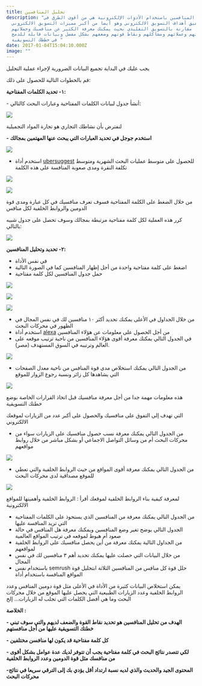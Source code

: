 ```yaml
---
title: تحليل المنافسين
description: "تحليل المنافسين باستخدام الأدوات الإلكترونية هي من أقوى الطرق في
  تحقيق أهداف التسويق الالكتروني وهو أيضا من أكبر مميزات التسويق الالكتروني
  مقارنة بالتسويق التقليدي بحيث يمكنك معرفة الكثير عن منافسيك وحملاتهم
  واعلاناتهم وعملائهم ومشاكلهم ونقاط قوتهم وضعفهم بشكل مفصل وبيانات قابلة للدمج
  في خططك التسويقية "
date: 2017-01-04T15:04:10.000Z
image: ""
---
```

يجب عليك في البداية تجميع البيانات الضرورية لإجراء عملية التحليل

قم بالخطوات التالية للحصول على ذلك:

**١- تحديد الكلمات المفتاحية:**

\- أنشأ جدول لبيانات الكلمات المفتاحية وعبارات البحث كالتالي:

![](img/snip20200501_2.png)

لنفترض بأن نشاطك التجاري هو تجارة المواد التجميلية

**\- استخدم جوجل في تحديد العبارات التي يبحث عنها المهتمين بمجالك**

![](img/image1.png)

* استخدم أداة [ubersuggest](https://app.neilpatel.com/en/ubersuggest) للحصول على متوسط عمليات البحث الشهرية ومتوسط تكلفة النقرة ومدى صعوبة المنافسة على هذه الكلمة

![](img/image2.png)



![](img/snip20200602_7.png)



من خلال الضغط على الكلمة المفتاحية فسوف تعرف منافسيك في كل عبارة ومدى قوة الدومين والروابط الخلفية لكل منافس



كرر هذه العملية لكل كلمة مفتاحية مرتبطة بمجالك وسوف تحصل على جدول شبيه بالتالي:

![](https://lh4.googleusercontent.com/g1SQPEn-4xlStox6iv8QbvZMqLysc0L3OKM77NrQPwPLkcJNkUGGajUXEHQqa_lQo0zz9guSIiHVUvNwYVYv2Ae_3zPVNQTnJCjCusTivMdr8j1qifjAZgtyF1CxGg)

**٢- تحديد وتحليل المنافسين:**

* في نفس الأداة
* اضغط على كلمة مفتاحية واحدة من أجل إظهار المنافسين كما في الصورة التالية
* حمل جدول المنافسين لكل كلمة مفتاحية

![](https://lh6.googleusercontent.com/iaK_HOLOsOSdvh_WA6YbDzvzJoxVRiJCwSTaNWYctLc1eLjJv1AZ_6mTWkg4GByvHlOcvom-_eMf9bkfNrYxpiJ7M2_sFv3OFE6lAvZRtPUSk9Hdd5zJ-kvUlbtNNQ)

![](https://lh3.googleusercontent.com/Xat5VFsnW9P71G7WOEM1a5igpy4thgMLYRb7BMzxNkcKnPx5Z4u-mbJ7eaWgrKFfxfmdt6pXhE6DQNCJBvMQMYXMDEn7JQFx6LqMMJkCOaMyWMaWAtLKj9ERdomQjQ)

![](https://lh3.googleusercontent.com/moUlDr9rl6fZlIifiNBbYG6SWM9-Qn7e6y0I0t_Tfozat2GakkekcLR_0BNI_dYCbA9Bh3d6XAx0D02HfOBUX1J30KoPU2-AXReW1ukwg4ksIHpj_JCb-1kaDO8dpw)

* من خلال الجداول في الأعلى يمكنك تحديد أكثر ١٠ منافسين لك في نفس المجال في الظهور في محركات البحث
* استخدم أداة [alexa](alexa.com) من أجل الحصول على معلومات عن هؤلاء المنافسين
* في الجدول التالي يمكنك معرفة أقوى هؤلاء المنافسين من ناحية ترتيب موقعه على العالم وترتيبه في السوق المستهدف (مصر).

![](img/unnamed.png)

* من الجدول التالي يمكنك استخلاص مدى قوة المنافس من ناحية معدل الصفحات التي يشاهدها كل زائر ونسبة رجوع الزوار للموقع

![](img/image7.png)

هذه معلومات مهمة جدا من أجل معرفة منافسيك قبل اتخاذ القرارات الخاصة بوضع خطتك التسويقية

التي تهدف إلى التفوق على منافسيك والحصول على أكبر عدد من الزيارات لموقعك الالكتروني

* من الجدول التالي يمكنك معرفة نسب حصول منافسيك على الزيارات سواء من محركات البحث أم من وسائل التواصل الاجماعي أو بشكل مباشر من خلال روابط مواقعهم

![](img/image6.png)

* من الجدول التالي يمكنك معرفة أقوى المواقع من حيث الروابط الخلفية والتي تعطي للموقع مصداقية لدى محركات البحث

![](img/image5.png)

لمعرفة كيفية بناء الروابط الخلفية لموقعك أقرأ : الروابط الخلفية وأهميتها للمواقع الالكترونية

* من الجدول التالي يمكنك معرفة من المنافسين الذي يستحوذ على الكلمات المفتاحية التي تريد المنافسة عليها
* الجدول التالي يوضح تغير وضع المنافسين ويمكنك معرفة هل المنافس في حالة صعود أم هبوط لموقعه في ترتيب المواقع العالمية
* من الجداول التالية يمكنك معرفة من أين يحصل منافسيك على الروابط الخلفية لمواقعهم
* من خلال البيانات التي حصلت عليها يمكنك تحديد أهم ٣ منافسين لك في نفس المجال
* باستخدام نفس semrush حلل قوة كل منافس من المنافسين الثلاثة ابتحليل قوة المواقع المنافسة باستخدام أداة

يمكن استخلاص البيانات كثيرة من الأداة في الأعلى مثل قوة دومين المنافس وعدد الروابط الخلفية وعدد الزيارات الطبيعية التي يحصل عليها الموقع من خلال محركات البحث وما هي أفضل الكلمات التي تجلب له الزيارات… إلخ



**الخلاصة :** 

**\- الهدف من تحليل المنافسين هو تحديد نقاط القوة والضعف لديهم والتي سوف تبني خطتك التسويقية عليها من أجل منافستهم** 

**\- كل كلمة مفتاحية قد يكون لها منافسن مختلفين** 

**\- لكي تتصدر نتائج البحث في كلمة مفتاحية يجب أن تتوفر لديك عدة عوامل بشكل أقوى من منافسك مثل قوة الدومين وعدد الروابط الخلفية** 

**\-المحتوى الجيد والحديث والذي لديه نسبة ارتداد أقل يؤدي بك إلى الترقي سريعا في نتائج محركات البحث**